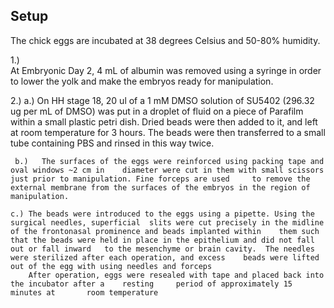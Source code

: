 **Setup**
---------

The chick eggs are incubated at 38 degrees Celsius and 50-80% humidity. 

1.)       
At Embryonic Day 2, 4 mL of albumin was removed using a syringe in order to lower the yolk 	and make the embryos ready for manipulation.

2.)	
  a.)   On HH stage 18,  20 ul of a 1 mM DMSO solution of SU5402  (296.32  ug per mL of 	DMSO) was put in a droplet of fluid on a piece of Parafilm within a small plastic petri dish. 	Dried beads were then added to it, and left at room temperature for 3 hours. The beads were 	then transferred to a small tube containing PBS and rinsed in this way twice.
    
	 b.)   The surfaces of the eggs were reinforced using packing tape and oval windows ~2 cm in 	diameter were cut in them with small scissors just prior to manipulation. Fine forceps are used 	to remove the external membrane from the surfaces of the embryos in the region of 	manipulation. 
 
	c.) The beads were introduced to the eggs using a pipette. Using the surgical needles, superficial 	slits were cut precisely in the midline of the frontonasal prominence and beads implanted within 	them such that the beads were held in place in the epithelium and did not fall out or fall inward 	to the mesenchyme or brain cavity.  The needles were sterilized after each operation, and excess 	beads were lifted out of the egg with using needles and forceps
		After operation, eggs were resealed with tape and placed back into the incubator after a 	resting 	period of approximately 15 minutes at   	room temperature
